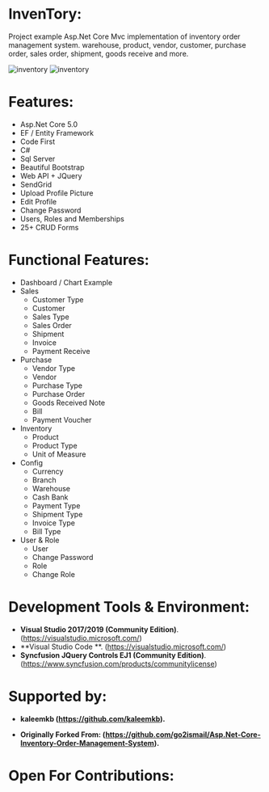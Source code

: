 # InvenTory:
Project example Asp.Net Core Mvc implementation of inventory order management system. warehouse, product, vendor, customer, purchase order, sales order, shipment, goods receive and more.


![inventory](InvenTory/wwwroot/images/scm6.png)
![inventory](InvenTory/wwwroot/images/scm7.png)


# Features:

- Asp.Net Core 5.0
- EF / Entity Framework
- Code First
- C#
- Sql Server
- Beautiful Bootstrap
- Web API + JQuery
- SendGrid
- Upload Profile Picture
- Edit Profile
- Change Password
- Users, Roles and Memberships
- 25+ CRUD Forms

# Functional Features:

- Dashboard / Chart Example
- Sales
  - Customer Type
  - Customer
  - Sales Type
  - Sales Order
  - Shipment
  - Invoice
  - Payment Receive
- Purchase
  - Vendor Type
  - Vendor
  - Purchase Type
  - Purchase Order
  - Goods Received Note
  - Bill
  - Payment Voucher
- Inventory
  - Product
  - Product Type
  - Unit of Measure
- Config
  - Currency
  - Branch
  - Warehouse
  - Cash Bank
  - Payment Type
  - Shipment Type
  - Invoice Type
  - Bill Type
- User & Role
  - User
  - Change Password
  - Role
  - Change Role


# Development Tools & Environment:

- **Visual Studio 2017/2019 (Community Edition)**. (https://visualstudio.microsoft.com/) 
- **Visual Studio Code **. (https://visualstudio.microsoft.com/) 
- **Syncfusion JQuery Controls EJ1 (Community Edition)**. (https://www.syncfusion.com/products/communitylicense)



# Supported by:

- **kaleemkb (https://github.com/kaleemkb).**

- **Originally Forked From: (https://github.com/go2ismail/Asp.Net-Core-Inventory-Order-Management-System).**

# Open For Contributions:




